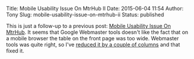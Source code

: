 Title: Mobile Usability Issue On MtrHub II
Date: 2015-06-04 11:54
Author: Tony
Slug: mobile-usability-issue-on-mtrhub-ii
Status: published

This is just a follow-up to a previous post: [Mobile Usability Issue On MtrHub](http://inconsistent-dedent.tlocke.org.uk/2015/05/mobile-usability-isse-on-mtrhub.html). It seems that Google Webmaster tools doesn't like the fact that on a mobile browser the table on the front page was too wide. Webmaster tools was quite right, so I've [reduced it by a couple of columns](http://www.mtrhub.com/) and that fixed it.
